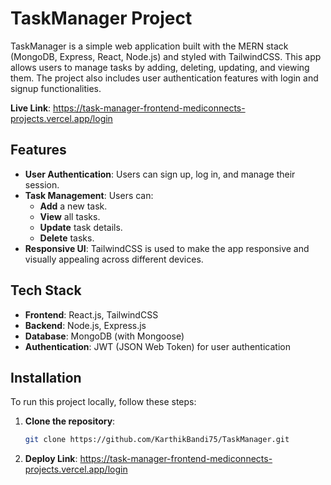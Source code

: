 # TaskManager Project

TaskManager is a simple web application built with the MERN stack (MongoDB, Express, React, Node.js) and styled with TailwindCSS. This app allows users to manage tasks by adding, deleting, updating, and viewing them. The project also includes user authentication features with login and signup functionalities.

**Live Link**: https://task-manager-frontend-mediconnects-projects.vercel.app/login
## Features

- **User Authentication**: Users can sign up, log in, and manage their session.
- **Task Management**: Users can:
  - **Add** a new task.
  - **View** all tasks.
  - **Update** task details.
  - **Delete** tasks.
- **Responsive UI**: TailwindCSS is used to make the app responsive and visually appealing across different devices.

## Tech Stack

- **Frontend**: React.js, TailwindCSS
- **Backend**: Node.js, Express.js
- **Database**: MongoDB (with Mongoose)
- **Authentication**: JWT (JSON Web Token) for user authentication

## Installation

To run this project locally, follow these steps:

1. **Clone the repository**:
   ```bash
   git clone https://github.com/KarthikBandi75/TaskManager.git

2. **Deploy Link**:
  https://task-manager-frontend-mediconnects-projects.vercel.app/login
